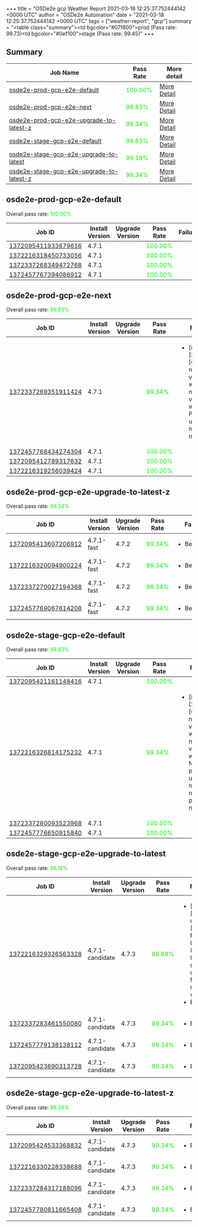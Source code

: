 +++
title = "OSDe2e gcp Weather Report 2021-03-18 12:25:37.752444142 +0000 UTC"
author = "OSDe2e Automation"
date = "2021-03-18 12:25:37.752444142 +0000 UTC"
tags = ["weather-report", "gcp"]
summary = "<table class=\"summary\"><tr><td bgcolor=\"#07f800\"></td><td>prod (Pass rate: 99.73)</td></tr><tr><td bgcolor=\"#0ef100\"></td><td>stage (Pass rate: 99.45)</td></tr></table>"
+++
## Summary

| Job Name | Pass Rate | More detail |
|----------|-----------|-------------|
|[osde2e-prod-gcp-e2e-default](https://prow.svc.ci.openshift.org/?job=osde2e-prod-gcp-e2e-default)| <span style="color:#01fe00;">100.00%</span>|[More Detail](#osde2e-prod-gcp-e2e-default)|
|[osde2e-prod-gcp-e2e-next](https://prow.svc.ci.openshift.org/?job=osde2e-prod-gcp-e2e-next)| <span style="color:#05fa00;">99.83%</span>|[More Detail](#osde2e-prod-gcp-e2e-next)|
|[osde2e-prod-gcp-e2e-upgrade-to-latest-z](https://prow.svc.ci.openshift.org/?job=osde2e-prod-gcp-e2e-upgrade-to-latest-z)| <span style="color:#11ee00;">99.34%</span>|[More Detail](#osde2e-prod-gcp-e2e-upgrade-to-latest-z)|
|[osde2e-stage-gcp-e2e-default](https://prow.svc.ci.openshift.org/?job=osde2e-stage-gcp-e2e-default)| <span style="color:#05fa00;">99.83%</span>|[More Detail](#osde2e-stage-gcp-e2e-default)|
|[osde2e-stage-gcp-e2e-upgrade-to-latest](https://prow.svc.ci.openshift.org/?job=osde2e-stage-gcp-e2e-upgrade-to-latest)| <span style="color:#15ea00;">99.18%</span>|[More Detail](#osde2e-stage-gcp-e2e-upgrade-to-latest)|
|[osde2e-stage-gcp-e2e-upgrade-to-latest-z](https://prow.svc.ci.openshift.org/?job=osde2e-stage-gcp-e2e-upgrade-to-latest-z)| <span style="color:#11ee00;">99.34%</span>|[More Detail](#osde2e-stage-gcp-e2e-upgrade-to-latest-z)|



## osde2e-prod-gcp-e2e-default

Overall pass rate: <span style="color:#01fe00;">100.00%</span>

| Job ID | Install Version | Upgrade Version | Pass Rate | Failures |
|--------|-----------------|-----------------|-----------|----------|
[1372095411933679616](https://prow.ci.openshift.org/view/gs/origin-ci-test/logs/osde2e-prod-gcp-e2e-default/1372095411933679616) | 4.7.1 |  | <span style="color:#01fe00;">100.00%</span>|
[1372216318450733056](https://prow.ci.openshift.org/view/gs/origin-ci-test/logs/osde2e-prod-gcp-e2e-default/1372216318450733056) | 4.7.1 |  | <span style="color:#01fe00;">100.00%</span>|
[1372337268349472768](https://prow.ci.openshift.org/view/gs/origin-ci-test/logs/osde2e-prod-gcp-e2e-default/1372337268349472768) | 4.7.1 |  | <span style="color:#01fe00;">100.00%</span>|
[1372457767394086912](https://prow.ci.openshift.org/view/gs/origin-ci-test/logs/osde2e-prod-gcp-e2e-default/1372457767394086912) | 4.7.1 |  | <span style="color:#01fe00;">100.00%</span>|



## osde2e-prod-gcp-e2e-next

Overall pass rate: <span style="color:#05fa00;">99.83%</span>

| Job ID | Install Version | Upgrade Version | Pass Rate | Failures |
|--------|-----------------|-----------------|-----------|----------|
[1372337269351911424](https://prow.ci.openshift.org/view/gs/origin-ci-test/logs/osde2e-prod-gcp-e2e-next/1372337269351911424) | 4.7.1 |  | <span style="color:#11ee00;">99.34%</span>|<ul><li>[install] [Suite: e2e] [OSD] namespace validating webhook namespace validating webhook Privileged users can manage all namespaces</li></ul>
[1372457768434274304](https://prow.ci.openshift.org/view/gs/origin-ci-test/logs/osde2e-prod-gcp-e2e-next/1372457768434274304) | 4.7.1 |  | <span style="color:#01fe00;">100.00%</span>|
[1372095412789317632](https://prow.ci.openshift.org/view/gs/origin-ci-test/logs/osde2e-prod-gcp-e2e-next/1372095412789317632) | 4.7.1 |  | <span style="color:#01fe00;">100.00%</span>|
[1372216319256039424](https://prow.ci.openshift.org/view/gs/origin-ci-test/logs/osde2e-prod-gcp-e2e-next/1372216319256039424) | 4.7.1 |  | <span style="color:#01fe00;">100.00%</span>|



## osde2e-prod-gcp-e2e-upgrade-to-latest-z

Overall pass rate: <span style="color:#11ee00;">99.34%</span>

| Job ID | Install Version | Upgrade Version | Pass Rate | Failures |
|--------|-----------------|-----------------|-----------|----------|
[1372095413607206912](https://prow.ci.openshift.org/view/gs/origin-ci-test/logs/osde2e-prod-gcp-e2e-upgrade-to-latest-z/1372095413607206912) | 4.7.1-fast | 4.7.2 | <span style="color:#11ee00;">99.34%</span>|<ul><li>BeforeSuite</li></ul>
[1372216320094900224](https://prow.ci.openshift.org/view/gs/origin-ci-test/logs/osde2e-prod-gcp-e2e-upgrade-to-latest-z/1372216320094900224) | 4.7.1-fast | 4.7.2 | <span style="color:#11ee00;">99.34%</span>|<ul><li>BeforeSuite</li></ul>
[1372337270027194368](https://prow.ci.openshift.org/view/gs/origin-ci-test/logs/osde2e-prod-gcp-e2e-upgrade-to-latest-z/1372337270027194368) | 4.7.1-fast | 4.7.2 | <span style="color:#11ee00;">99.34%</span>|<ul><li>BeforeSuite</li></ul>
[1372457769067614208](https://prow.ci.openshift.org/view/gs/origin-ci-test/logs/osde2e-prod-gcp-e2e-upgrade-to-latest-z/1372457769067614208) | 4.7.1-fast | 4.7.2 | <span style="color:#11ee00;">99.34%</span>|<ul><li>BeforeSuite</li></ul>



## osde2e-stage-gcp-e2e-default

Overall pass rate: <span style="color:#05fa00;">99.83%</span>

| Job ID | Install Version | Upgrade Version | Pass Rate | Failures |
|--------|-----------------|-----------------|-----------|----------|
[1372095421161148416](https://prow.ci.openshift.org/view/gs/origin-ci-test/logs/osde2e-stage-gcp-e2e-default/1372095421161148416) | 4.7.1 |  | <span style="color:#01fe00;">100.00%</span>|
[1372216326814175232](https://prow.ci.openshift.org/view/gs/origin-ci-test/logs/osde2e-stage-gcp-e2e-default/1372216326814175232) | 4.7.1 |  | <span style="color:#11ee00;">99.34%</span>|<ul><li>[install] [Suite: e2e] [OSD] namespace validating webhook namespace validating webhook Non-privileged users can manage all non-privileged namespaces</li></ul>
[1372337280093523968](https://prow.ci.openshift.org/view/gs/origin-ci-test/logs/osde2e-stage-gcp-e2e-default/1372337280093523968) | 4.7.1 |  | <span style="color:#01fe00;">100.00%</span>|
[1372457776650915840](https://prow.ci.openshift.org/view/gs/origin-ci-test/logs/osde2e-stage-gcp-e2e-default/1372457776650915840) | 4.7.1 |  | <span style="color:#01fe00;">100.00%</span>|



## osde2e-stage-gcp-e2e-upgrade-to-latest

Overall pass rate: <span style="color:#15ea00;">99.18%</span>

| Job ID | Install Version | Upgrade Version | Pass Rate | Failures |
|--------|-----------------|-----------------|-----------|----------|
[1372216329326563328](https://prow.ci.openshift.org/view/gs/origin-ci-test/logs/osde2e-stage-gcp-e2e-upgrade-to-latest/1372216329326563328) | 4.7.1-candidate | 4.7.3 | <span style="color:#22dd00;">98.68%</span>|<ul><li>[install] [Suite: operators] [OSD] RBAC Operator Operator Upgrade should upgrade from the replaced version</li><li>BeforeSuite</li></ul>
[1372337283461550080](https://prow.ci.openshift.org/view/gs/origin-ci-test/logs/osde2e-stage-gcp-e2e-upgrade-to-latest/1372337283461550080) | 4.7.1-candidate | 4.7.3 | <span style="color:#11ee00;">99.34%</span>|<ul><li>BeforeSuite</li></ul>
[1372457779138138112](https://prow.ci.openshift.org/view/gs/origin-ci-test/logs/osde2e-stage-gcp-e2e-upgrade-to-latest/1372457779138138112) | 4.7.1-candidate | 4.7.3 | <span style="color:#11ee00;">99.34%</span>|<ul><li>BeforeSuite</li></ul>
[1372095423690313728](https://prow.ci.openshift.org/view/gs/origin-ci-test/logs/osde2e-stage-gcp-e2e-upgrade-to-latest/1372095423690313728) | 4.7.1-candidate | 4.7.3 | <span style="color:#11ee00;">99.34%</span>|<ul><li>BeforeSuite</li></ul>



## osde2e-stage-gcp-e2e-upgrade-to-latest-z

Overall pass rate: <span style="color:#11ee00;">99.34%</span>

| Job ID | Install Version | Upgrade Version | Pass Rate | Failures |
|--------|-----------------|-----------------|-----------|----------|
[1372095424533368832](https://prow.ci.openshift.org/view/gs/origin-ci-test/logs/osde2e-stage-gcp-e2e-upgrade-to-latest-z/1372095424533368832) | 4.7.1-candidate | 4.7.3 | <span style="color:#11ee00;">99.34%</span>|<ul><li>BeforeSuite</li></ul>
[1372216330228338688](https://prow.ci.openshift.org/view/gs/origin-ci-test/logs/osde2e-stage-gcp-e2e-upgrade-to-latest-z/1372216330228338688) | 4.7.1-candidate | 4.7.3 | <span style="color:#11ee00;">99.34%</span>|<ul><li>BeforeSuite</li></ul>
[1372337284317188096](https://prow.ci.openshift.org/view/gs/origin-ci-test/logs/osde2e-stage-gcp-e2e-upgrade-to-latest-z/1372337284317188096) | 4.7.1-candidate | 4.7.3 | <span style="color:#11ee00;">99.34%</span>|<ul><li>BeforeSuite</li></ul>
[1372457780811665408](https://prow.ci.openshift.org/view/gs/origin-ci-test/logs/osde2e-stage-gcp-e2e-upgrade-to-latest-z/1372457780811665408) | 4.7.1-candidate | 4.7.3 | <span style="color:#11ee00;">99.34%</span>|<ul><li>BeforeSuite</li></ul>




